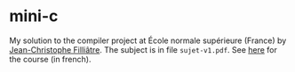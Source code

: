 # mini-c

My solution to the compiler project at École normale supérieure (France) by [Jean-Christophe Filliâtre](https://www.lri.fr/~filliatr/index.en.html).
The subject is in file `sujet-v1.pdf`. See [here](https://www.lri.fr/~filliatr/ens/compil/) for the course (in french).